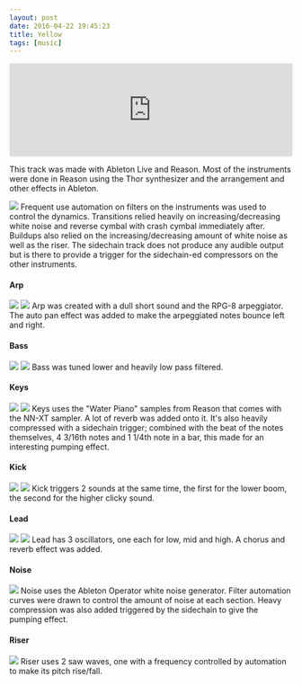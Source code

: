 ```yaml
---
layout: post
date: 2016-04-22 19:45:23
title: Yellow
tags: [music]
---
```


<iframe width="100%" height="166" scrolling="no" frameborder="no" src="https://w.soundcloud.com/player/?url=https%3A//api.soundcloud.com/tracks/260332323&amp;color=ffe500&amp;auto_play=false&amp;hide_related=false&amp;show_comments=true&amp;show_user=true&amp;show_reposts=false"></iframe>

This track was made with Ableton Live and Reason. Most of the instruments were done in Reason using the Thor synthesizer and the arrangement and other effects in Ableton.

[![](/images/2016-04-22-arrangement.png)](/images/2016-04-22-arrangement.png)
Frequent use automation on filters on the instruments was used to control the dynamics. Transitions relied heavily on increasing/decreasing white noise and reverse cymbal with crash cymbal immediately after. Buildups also relied on the increasing/decreasing amount of white noise as well as the riser. The sidechain track does not produce any audible output but is there to provide a trigger for the sidechain-ed compressors on the other instruments.

#### Arp
[![](/images/2016-04-22-arp.png)](/images/2016-04-22-arp.png)
[![](/images/2016-04-22-arp-effects.png)](/images/2016-04-22-arp-effects.png)
Arp was created with a dull short sound and the RPG-8 arpeggiator. The auto pan effect was added to make the arpeggiated notes bounce left and right.

#### Bass
[![](/images/2016-04-22-bass.png)](/images/2016-04-22-bass.png)
[![](/images/2016-04-22-bass-effects.png)](/images/2016-04-22-bass-effects.png)
Bass was tuned lower and heavily low pass filtered. 

#### Keys
[![](/images/2016-04-22-keys.png)](/images/2016-04-22-keys.png)
[![](/images/2016-04-22-keys-effects.png)](/images/2016-04-22-keys-effects.png)
Keys uses the "Water Piano" samples from Reason that comes with the NN-XT sampler. A lot of reverb was added onto it. It's also heavily compressed with a sidechain trigger; combined with the beat of the notes themselves, 4 3/16th notes and 1 1/4th note in a bar, this made for an interesting pumping effect.

#### Kick
[![](/images/2016-04-22-kick1.png)](/images/2016-04-22-kick1.png)
[![](/images/2016-04-22-kick2.png)](/images/2016-04-22-kick2.png)
Kick triggers 2 sounds at the same time, the first for the lower boom, the second for the higher clicky sound.

#### Lead
[![](/images/2016-04-22-lead.png)](/images/2016-04-22-lead.png)
[![](/images/2016-04-22-lead-effects.png)](/images/2016-04-22-lead-effects.png)
Lead has 3 oscillators, one each for low, mid and high. A chorus and reverb effect was added.

#### Noise
[![](/images/2016-04-22-noise.png)](/images/2016-04-22-noise.png)
Noise uses the Ableton Operator white noise generator. Filter automation curves were drawn to control the amount of noise at each section. Heavy compression was also added triggered by the sidechain to give the pumping effect.

#### Riser
[![](/images/2016-04-22-riser.png)](/images/2016-04-22-riser.png)
Riser uses 2 saw waves, one with a frequency controlled by automation to make its pitch rise/fall.
